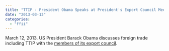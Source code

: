 ```yaml
---
title: "TTIP - President Obama Speaks at President's Export Council Meeting"
date: "2013-03-13"
categories: 
  - "ffii"
---
```


March 12, 2013. US President Barack Obama discusses foreign trade including TTIP with the [members of its export council](http://trade.gov/pec/members.asp).
